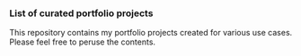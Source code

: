 ### List of curated portfolio projects
This repository contains my portfolio projects created for various use cases. Please feel free to peruse the contents.
